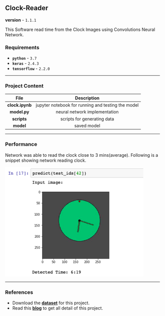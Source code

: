 ## Clock-Reader

**version** - `1.1.1`

This Software read time from the Clock Images using Convolutions Neural Network.

### Requirements

- **`python`** - `3.7`
- **`keras`** -  `2.4.3`
- **`tensorflow`** -  `2.2.0`

---

### Project Content

| File      | Description |
| :-----------: | :-----------: |
| **clock.ipynb**   | jupyter notebook for running and testing the model     |
| **model.py**   | neural network implementation     |
| **scripts**      | scripts for generating data       |
| **model** | saved model |

---
### Performance

Network was able to read the clock close to 3 mins(average). Following is a snippet showing network reading clock. 

<img src=result/result.png width="450">

---

### References

- Download the [**dataset**](https://www.kaggle.com/shivajbd/analog-clocks) for this project.
- Read this [**blog**](https://towardsdatascience.com/training-neural-net-to-read-clock-time-9473175171e3) to get all detail of this project.

